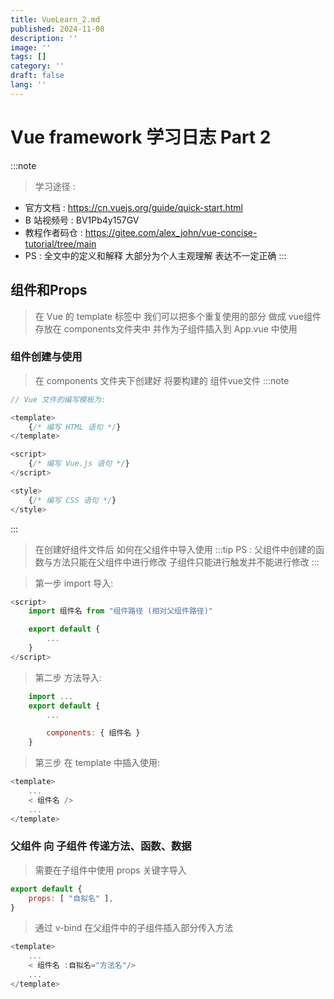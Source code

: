 ```yaml
---
title: VueLearn_2.md
published: 2024-11-08
description: ''
image: ''
tags: []
category: ''
draft: false 
lang: ''
---
```


# Vue framework 学习日志 Part 2

:::note
> 学习途径 :
- 官方文档      : https://cn.vuejs.org/guide/quick-start.html
- B 站视频号    : BV1Pb4y157GV
- 教程作者码仓  : https://gitee.com/alex_john/vue-concise-tutorial/tree/main
- PS : 全文中的定义和解释 大部分为个人主观理解 表达不一定正确
:::

## 组件和Props

> 在 Vue 的 template 标签中 我们可以把多个重复使用的部分 做成 vue组件 存放在 components文件夹中 并作为子组件插入到 App.vue 中使用

### 组件创建与使用

> 在 components 文件夹下创建好 将要构建的 组件vue文件
:::note
```js
// Vue 文件的编写模板为: 

<template> 
    {/* 编写 HTML 语句 */}
</template>

<script>
    {/* 编写 Vue.js 语句 */}
</script>

<style>
    {/* 编写 CSS 语句 */}
</style>

```
:::

> 在创建好组件文件后 如何在父组件中导入使用 
:::tip
> PS : 父组件中创建的函数与方法只能在父组件中进行修改 子组件只能进行触发并不能进行修改
:::

> 第一步 import 导入:
```js
<script>
    import 组件名 from "组件路径 (相对父组件路径)"

    export default {
        ...
    }
</script>
```

> 第二步 方法导入:
```js
    import ...
    export default {
        ...

        components: { 组件名 }
    }
```

> 第三步 在 template 中插入使用:
```js
<template>
    ...
    < 组件名 />
    ...
</template>
```

### 父组件 向 子组件 传递方法、函数、数据

> 需要在子组件中使用 props 关键字导入
```js
export default {
    props: [ "自拟名" ],
}
```

> 通过 v-bind 在父组件中的子组件插入部分传入方法
```js
<template>
    ...
    < 组件名 :自拟名="方法名"/>
    ...
</template>
```
